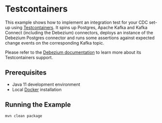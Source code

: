 # Testcontainers

This example shows how to implement an integration test for your CDC set-up using [Testcontainers](https://www.testcontainers.org/).
It spins up Postgres, Apache Kafka and Kafka Connect (including the Debezium) connectors,
deploys an instance of the Debezium Postgres connector and runs some assertions against expected change events on the corresponding Kafka topic.

Please refer to the [Debezium documentation](https://debezium.io/documentation/reference/2.0/integrations/testcontainers.html) to learn more about its Testcontainers support.

## Prerequisites

* Java 11 development environment
* Local [Docker](https://www.docker.com/) installation

## Running the Example

```
mvn clean package
```
